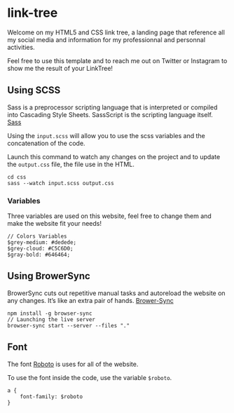 # link-tree
Welcome on my HTML5 and CSS link tree, a landing page that reference all my social media and information for my professionnal and personnal activities.

Feel free to use this template and to reach me out on Twitter or Instagram to show me the result of your LinkTree!

## Using SCSS 
Sass is a preprocessor scripting language that is interpreted or compiled into Cascading Style Sheets. SassScript is the scripting language itself. [Sass](https://sass-lang.com/)

Using the `input.scss` will allow you to use the scss variables and the concatenation of the code. 

Launch this command to watch any changes on the project and to update the `output.css` file, the file use in the HTML.
```
cd css
sass --watch input.scss output.css
```

### Variables
Three variables are used on this website, feel free to change them and make the website fit your needs!

```
// Colors Variables
$grey-medium: #dedede;
$grey-cloud: #C5C6D0;
$gray-bold: #646464;
```

## Using BrowerSync
BrowerSync cuts out repetitive manual tasks and autoreload the website on any changes. It’s like an extra pair of hands. [Brower-Sync](https://browsersync.io/)
```
npm install -g browser-sync
// Launching the live server 
browser-sync start --server --files "."
```

## Font 
The font [Roboto](https://fonts.google.com/specimen/Roboto) is uses for all of the website. 

To use the font inside the code, use the variable `$roboto`. 
```
a {
    font-family: $roboto
}
```